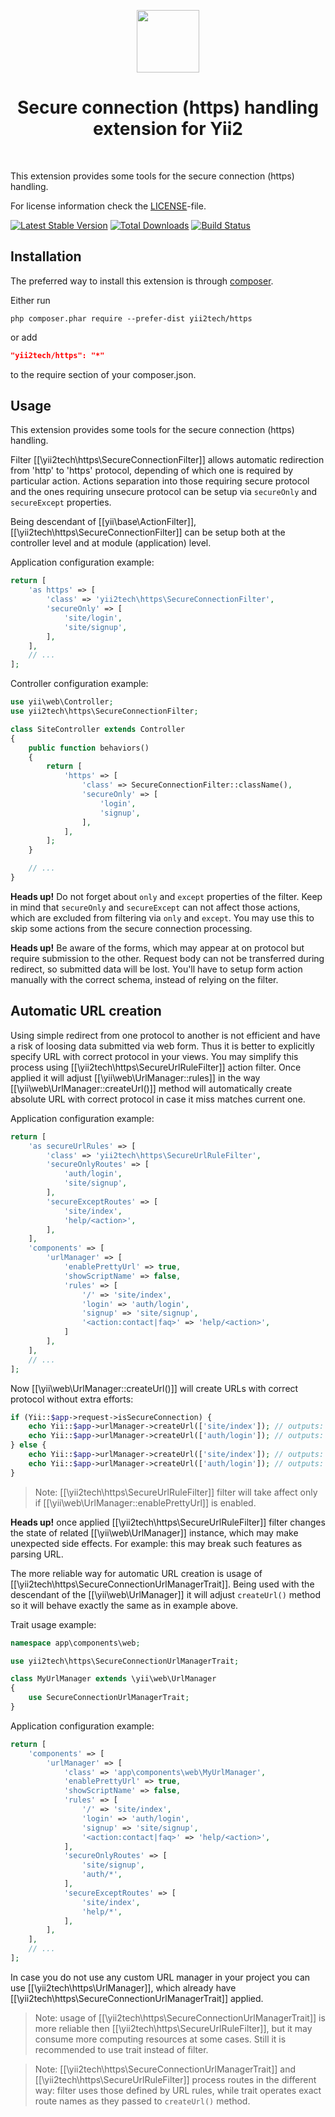 <p align="center">
    <a href="https://github.com/yii2tech" target="_blank">
        <img src="https://avatars2.githubusercontent.com/u/12951949" height="100px">
    </a>
    <h1 align="center">Secure connection (https) handling extension for Yii2</h1>
    <br>
</p>

This extension provides some tools for the secure connection (https) handling.

For license information check the [LICENSE](LICENSE.md)-file.

[![Latest Stable Version](https://poser.pugx.org/yii2tech/https/v/stable.png)](https://packagist.org/packages/yii2tech/https)
[![Total Downloads](https://poser.pugx.org/yii2tech/https/downloads.png)](https://packagist.org/packages/yii2tech/https)
[![Build Status](https://travis-ci.org/yii2tech/https.svg?branch=master)](https://travis-ci.org/yii2tech/https)


Installation
------------

The preferred way to install this extension is through [composer](http://getcomposer.org/download/).

Either run

```
php composer.phar require --prefer-dist yii2tech/https
```

or add

```json
"yii2tech/https": "*"
```

to the require section of your composer.json.


Usage
-----

This extension provides some tools for the secure connection (https) handling.

Filter [[\yii2tech\https\SecureConnectionFilter]] allows automatic redirection from 'http' to 'https' protocol,
depending of which one is required by particular action. Actions separation into those requiring secure protocol
and the ones requiring unsecure protocol can be setup via `secureOnly` and `secureExcept` properties.

Being descendant of [[yii\base\ActionFilter]], [[\yii2tech\https\SecureConnectionFilter]] can be setup both at the
controller level and at module (application) level.

Application configuration example:

```php
return [
    'as https' => [
        'class' => 'yii2tech\https\SecureConnectionFilter',
        'secureOnly' => [
            'site/login',
            'site/signup',
        ],
    ],
    // ...
];
```

Controller configuration example:

```php
use yii\web\Controller;
use yii2tech\https\SecureConnectionFilter;

class SiteController extends Controller
{
    public function behaviors()
    {
        return [
            'https' => [
                'class' => SecureConnectionFilter::className(),
                'secureOnly' => [
                    'login',
                    'signup',
                ],
            ],
        ];
    }

    // ...
}
```

**Heads up!** Do not forget about `only` and `except` properties of the filter. Keep in mind that `secureOnly`
and `secureExcept` can not affect those actions, which are excluded from filtering via `only` and `except`.
You may use this to skip some actions from the secure connection processing.

**Heads up!** Be aware of the forms, which may appear at on protocol but require submission to the other.
Request body can not be transferred during redirect, so submitted data will be lost. You'll have to setup
form action manually with the correct schema, instead of relying on the filter.


## Automatic URL creation <span id="automatic-url-creation"></span>

Using simple redirect from one protocol to another is not efficient and have a risk of loosing data submitted via
web form. Thus it is better to explicitly specify URL with correct protocol in your views.
You may simplify this process using [[\yii2tech\https\SecureUrlRuleFilter]] action filter. Once applied it will adjust
[[\yii\web\UrlManager::rules]] in the way [[\yii\web\UrlManager::createUrl()]] method will automatically create
absolute URL with correct protocol in case it miss matches current one.

Application configuration example:

```php
return [
    'as secureUrlRules' => [
        'class' => 'yii2tech\https\SecureUrlRuleFilter',
        'secureOnlyRoutes' => [
            'auth/login',
            'site/signup',
        ],
        'secureExceptRoutes' => [
            'site/index',
            'help/<action>',
        ],
    ],
    'components' => [
        'urlManager' => [
            'enablePrettyUrl' => true,
            'showScriptName' => false,
            'rules' => [
                '/' => 'site/index',
                'login' => 'auth/login',
                'signup' => 'site/signup',
                '<action:contact|faq>' => 'help/<action>',
            ]
        ],
    ],
    // ...
];
```

Now [[\yii\web\UrlManager::createUrl()]] will create URLs with correct protocol without extra efforts:

```php
if (Yii::$app->request->isSecureConnection) {
    echo Yii::$app->urlManager->createUrl(['site/index']); // outputs: 'http://domain.com/'
    echo Yii::$app->urlManager->createUrl(['auth/login']); // outputs: '/login'
} else {
    echo Yii::$app->urlManager->createUrl(['site/index']); // outputs: '/'
    echo Yii::$app->urlManager->createUrl(['auth/login']); // outputs: 'https://domain.com/login'
}
```

> Note: [[\yii2tech\https\SecureUrlRuleFilter]] filter will take affect only if
  [[\yii\web\UrlManager::enablePrettyUrl]] is enabled.

**Heads up!** once applied [[\yii2tech\https\SecureUrlRuleFilter]] filter changes the state of related
[[\yii\web\UrlManager]] instance, which may make unexpected side effects. For example: this may
break such features as parsing URL.

The more reliable way for automatic URL creation is usage of [[\yii2tech\https\SecureConnectionUrlManagerTrait]].
Being used with the descendant of the [[\yii\web\UrlManager]] it will adjust `createUrl()` method so it will behave
exactly the same as in example above.

Trait usage example:

```php
namespace app\components\web;

use yii2tech\https\SecureConnectionUrlManagerTrait;

class MyUrlManager extends \yii\web\UrlManager
{
    use SecureConnectionUrlManagerTrait;
}
```

Application configuration example:

```php
return [
    'components' => [
        'urlManager' => [
            'class' => 'app\components\web\MyUrlManager',
            'enablePrettyUrl' => true,
            'showScriptName' => false,
            'rules' => [
                '/' => 'site/index',
                'login' => 'auth/login',
                'signup' => 'site/signup',
                '<action:contact|faq>' => 'help/<action>',
            ],
            'secureOnlyRoutes' => [
                'site/signup',
                'auth/*',
            ],
            'secureExceptRoutes' => [
                'site/index',
                'help/*',
            ],
        ],
    ],
    // ...
];
```

In case you do not use any custom URL manager in your project you can use [[\yii2tech\https\UrlManager]], which already
have [[\yii2tech\https\SecureConnectionUrlManagerTrait]] applied.

> Note: usage of [[\yii2tech\https\SecureConnectionUrlManagerTrait]] is more reliable then [[\yii2tech\https\SecureUrlRuleFilter]],
  but it may consume more computing resources at some cases. Still it is recommended to use trait instead of filter.

> Note: [[\yii2tech\https\SecureConnectionUrlManagerTrait]] and [[\yii2tech\https\SecureUrlRuleFilter]] process routes
  in the different way: filter uses those defined by URL rules, while trait operates exact route names as they passed
  to `createUrl()` method.
